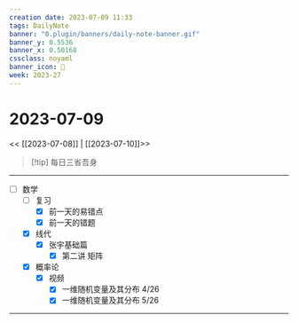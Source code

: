 ```yaml
---
creation date: 2023-07-09 11:33
tags: DailyNote
banner: "0.plugin/banners/daily-note-banner.gif"
banner_y: 0.5536
banner_x: 0.50168
cssclass: noyaml
banner_icon: 💌
week: 2023-27
---
```


# 2023-07-09

<< [[2023-07-08]] | [[2023-07-10]]>>


> [!tip] 每日三省吾身
> 

---

- [ ] 数学
	- [ ] 复习
		- [x] 前一天的易错点
		- [x] 前一天的错题
	- [x] 线代
		- [x] 张宇基础篇
			- [x] 第二讲 矩阵
	- [x] 概率论
		- [x] 视频
			- [x] 一维随机变量及其分布 4/26
			- [x] 一维随机变量及其分布 5/26

---



